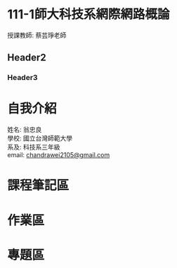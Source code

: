 # 111-1師大科技系網際網路概論
 授課教師: 蔡芸琤老師
## Header2
### Header3

# 自我介紹
 姓名: 翁忠良\
 學校: 國立台灣師範大學\
 系及: 科技系三年級\
 email: chandrawei2105@gmail.com

# 課程筆記區

# 作業區

# 專題區
